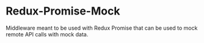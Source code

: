 # Redux-Promise-Mock
Middleware meant to be used with Redux Promise that can be used to mock remote API calls with mock data.
